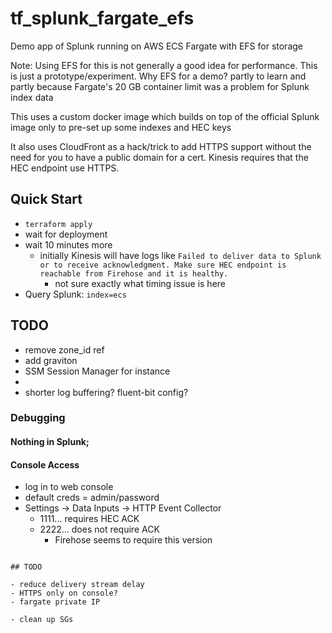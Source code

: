 # tf_splunk_fargate_efs

Demo app of Splunk running on AWS ECS Fargate with EFS for storage

Note: Using EFS for this is not generally a good idea for performance. This is
just a prototype/experiment. Why EFS for a demo? partly to learn and partly because
Fargate's 20 GB container limit was a problem for Splunk index data

This uses a custom docker image which builds on top of the official Splunk image only to pre-set up some
indexes and HEC keys

It also uses CloudFront as a hack/trick to add HTTPS support without the need for you to have
a public domain for a cert. Kinesis requires that the HEC endpoint use HTTPS.

## Quick Start

- `terraform apply`
- wait for deployment
- wait 10 minutes more
    - initially Kinesis will have logs like `Failed to deliver data to Splunk or to receive acknowledgment. Make sure HEC endpoint is reachable from Firehose and it is healthy.`
        - not sure exactly what timing issue is here
- Query Splunk: `index=ecs`


## TODO
- remove zone_id ref
- add graviton
- SSM Session Manager for instance
- 
- shorter log buffering? fluent-bit config?


### Debugging

#### Nothing in Splunk;

#### Console Access

- log in to web console
- default creds = admin/password
- Settings -> Data Inputs -> HTTP Event Collector
    - 1111... requires HEC ACK
    - 2222... does not require ACK
        - Firehose seems to require this version
```

## TODO

- reduce delivery stream delay
- HTTPS only on console?
- fargate private IP

- clean up SGs
